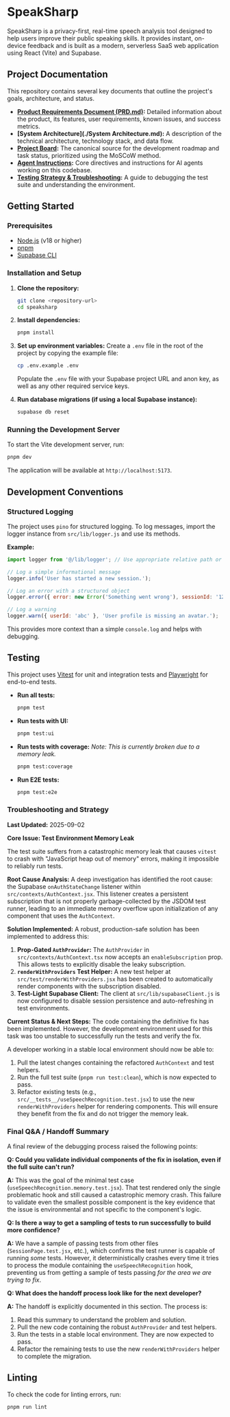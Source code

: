 # SpeakSharp

SpeakSharp is a privacy-first, real-time speech analysis tool designed to help users improve their public speaking skills. It provides instant, on-device feedback and is built as a modern, serverless SaaS web application using React (Vite) and Supabase.

## Project Documentation

This repository contains several key documents that outline the project's goals, architecture, and status.

*   **[Product Requirements Document (PRD.md)](./PRD.md):** Detailed information about the product, its features, user requirements, known issues, and success metrics.
*   **[System Architecture](./System Architecture.md):** A description of the technical architecture, technology stack, and data flow.
*   **[Project Board](./PROJECT_BOARD.md):** The canonical source for the development roadmap and task status, prioritized using the MoSCoW method.
*   **[Agent Instructions](./AGENTS.md):** Core directives and instructions for AI agents working on this codebase.
*   **[Testing Strategy & Troubleshooting](#troubleshooting-and-strategy):** A guide to debugging the test suite and understanding the environment.

## Getting Started

### Prerequisites

*   [Node.js](https://nodejs.org/) (v18 or higher)
*   [pnpm](https://pnpm.io/)
*   [Supabase CLI](https://supabase.com/docs/guides/cli)

### Installation and Setup

1.  **Clone the repository:**
    ```bash
    git clone <repository-url>
    cd speaksharp
    ```

2.  **Install dependencies:**
    ```bash
    pnpm install
    ```

3.  **Set up environment variables:**
    Create a `.env` file in the root of the project by copying the example file:
    ```bash
    cp .env.example .env
    ```
    Populate the `.env` file with your Supabase project URL and anon key, as well as any other required service keys.

4.  **Run database migrations (if using a local Supabase instance):**
    ```bash
    supabase db reset
    ```

### Running the Development Server

To start the Vite development server, run:

```bash
pnpm dev
```

The application will be available at `http://localhost:5173`.

## Development Conventions

### Structured Logging

The project uses `pino` for structured logging. To log messages, import the logger instance from `src/lib/logger.js` and use its methods.

**Example:**
```javascript
import logger from '@/lib/logger'; // Use appropriate relative path or alias

// Log a simple informational message
logger.info('User has started a new session.');

// Log an error with a structured object
logger.error({ error: new Error('Something went wrong'), sessionId: '123' }, 'An error occurred during payment processing.');

// Log a warning
logger.warn({ userId: 'abc' }, 'User profile is missing an avatar.');
```
This provides more context than a simple `console.log` and helps with debugging.

## Testing

This project uses [Vitest](https://vitest.dev/) for unit and integration tests and [Playwright](https://playwright.dev/) for end-to-end tests.

*   **Run all tests:**
    ```bash
    pnpm test
    ```

*   **Run tests with UI:**
    ```bash
    pnpm test:ui
    ```

*   **Run tests with coverage:**
    *Note: This is currently broken due to a memory leak.*
    ```bash
    pnpm test:coverage
    ```

*   **Run E2E tests:**
    ```bash
    pnpm test:e2e
    ```

### Troubleshooting and Strategy

**Last Updated:** 2025-09-02

**Core Issue: Test Environment Memory Leak**

The test suite suffers from a catastrophic memory leak that causes `vitest` to crash with "JavaScript heap out of memory" errors, making it impossible to reliably run tests.

**Root Cause Analysis:**
A deep investigation has identified the root cause: the Supabase `onAuthStateChange` listener within `src/contexts/AuthContext.jsx`. This listener creates a persistent subscription that is not properly garbage-collected by the JSDOM test runner, leading to an immediate memory overflow upon initialization of any component that uses the `AuthContext`.

**Solution Implemented:**
A robust, production-safe solution has been implemented to address this:

1.  **Prop-Gated `AuthProvider`:** The `AuthProvider` in `src/contexts/AuthContext.tsx` now accepts an `enableSubscription` prop. This allows tests to explicitly disable the leaky subscription.
2.  **`renderWithProviders` Test Helper:** A new test helper at `src/test/renderWithProviders.jsx` has been created to automatically render components with the subscription disabled.
3.  **Test-Light Supabase Client:** The client at `src/lib/supabaseClient.js` is now configured to disable session persistence and auto-refreshing in test environments.

**Current Status & Next Steps:**
The code containing the definitive fix has been implemented. However, the development environment used for this task was too unstable to successfully run the tests and verify the fix.

A developer working in a stable local environment should now be able to:
1.  Pull the latest changes containing the refactored `AuthContext` and test helpers.
2.  Run the full test suite (`pnpm run test:clean`), which is now expected to pass.
3.  Refactor existing tests (e.g., `src/__tests__/useSpeechRecognition.test.jsx`) to use the new `renderWithProviders` helper for rendering components. This will ensure they benefit from the fix and do not trigger the memory leak.


### Final Q&A / Handoff Summary

A final review of the debugging process raised the following points:

**Q: Could you validate individual components of the fix in isolation, even if the full suite can't run?**

**A:** This was the goal of the minimal test case (`useSpeechRecognition.memory.test.jsx`). That test rendered only the single problematic hook and still caused a catastrophic memory crash. This failure to validate even the smallest possible component is the key evidence that the issue is environmental and not specific to the component's logic.

**Q: Is there a way to get a sampling of tests to run successfully to build more confidence?**

**A:** We have a sample of passing tests from other files (`SessionPage.test.jsx`, etc.), which confirms the test runner is capable of running *some* tests. However, it deterministically crashes every time it tries to process the module containing the `useSpeechRecognition` hook, preventing us from getting a sample of tests passing *for the area we are trying to fix*.

**Q: What does the handoff process look like for the next developer?**

**A:** The handoff is explicitly documented in this section. The process is:
1.  Read this summary to understand the problem and solution.
2.  Pull the new code containing the robust `AuthProvider` and test helpers.
3.  Run the tests in a stable local environment. They are now expected to pass.
4.  Refactor the remaining tests to use the new `renderWithProviders` helper to complete the migration.


## Linting

To check the code for linting errors, run:

```bash
pnpm run lint
```
